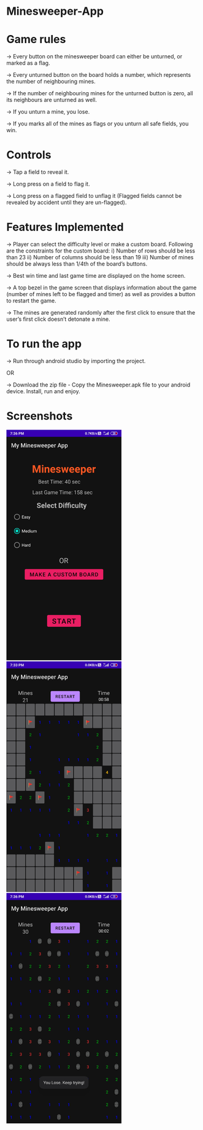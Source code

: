 # Minesweeper-App

# Game rules

-> Every button on the minesweeper board can either be unturned, or marked as a flag.

-> Every unturned button on the board holds a number, which represents the number of neighbouring mines.

-> If the number of neighbouring mines for the unturned button is zero, all its neighbours are unturned as well.

-> If you unturn a mine, you lose.

-> If you marks all of the mines as flags or you unturn all safe fields, you win.

# Controls

-> Tap a field to reveal it.

-> Long press on a field to flag it.

-> Long press on a flagged field to unflag it (Flagged fields cannot be revealed by accident until they are un-flagged).

# Features Implemented

-> Player can select the difficulty level or make a custom board.
	Following are the constraints for the custom board:
	i) Number of rows should be less than 23
	ii) Number of columns should be less than 19
	iii) Number of mines should be always less than 1/4th of the board’s buttons.

-> Best win time and last game time are displayed on the home screen.

-> A top bezel in the game screen that displays information about the game (number of mines left to be flagged and timer) as well as provides a button to restart the game.

-> The mines are generated randomly after the first click to ensure that the user’s first click doesn’t detonate a mine.

# To run the app

-> Run through android studio by importing the project.

OR

-> Download the zip file - Copy the Minesweeper.apk file to your android device. Install, run and enjoy.

# Screenshots
<img src = "Screenshots/HomeScreen.jpg" width = 300>

<img src = "Screenshots/board1.jpg" width = 300>

<img src = "Screenshots/board2.jpg" width = 300>


